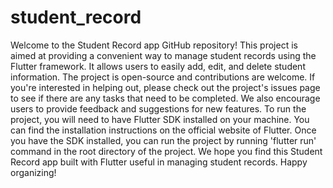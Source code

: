 # student_record
Welcome to the Student Record app GitHub repository! This project is aimed at providing a convenient way to manage student records using the Flutter framework.
It allows users to easily add, edit, and delete student information.
The project is open-source and contributions are welcome. If you're interested in helping out, please check out the project's issues page to see if there are any tasks that need to be completed. We also encourage users to provide feedback and suggestions for new features.
To run the project, you will need to have Flutter SDK installed on your machine. You can find the installation instructions on the official website of Flutter.
Once you have the SDK installed, you can run the project by running 'flutter run' command in the root directory of the project.
We hope you find this Student Record app built with Flutter useful in managing student records. Happy organizing!
